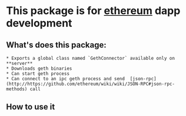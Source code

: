 # This package is for [ethereum](https://ethereum.org/) dapp development

## What's does this package:
    * Exports a global class named `GethConnector` available only on **server**
    * Downloads geth binaries
    * Can start geth process
    * Can connect to an ipc geth process and send  [json-rpc](http://https://github.com/ethereum/wiki/wiki/JSON-RPC#json-rpc-methods) call

## How to use it
